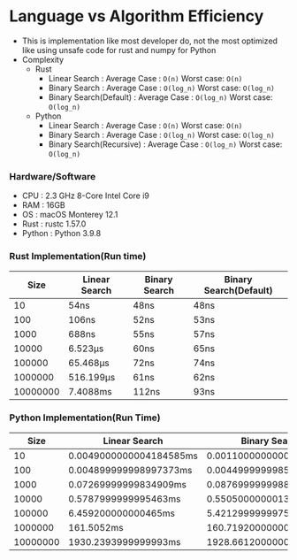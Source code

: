 # Language vs Algorithm Efficiency
- This is implementation like most developer do, not the most optimized like using unsafe code for rust and numpy for Python
- Complexity
  - Rust
    - Linear Search : Average Case : ```O(n)``` Worst case: ```O(n)```
    - Binary Search : Average Case : ```O(log_n)``` Worst case: ```O(log_n)```
    - Binary Search(Default) : Average Case : ```O(log_n)``` Worst case: ```O(log_n)```
  - Python
    - Linear Search : Average Case : ```O(n)``` Worst case: ```O(n)```
    - Binary Search : Average Case : ```O(log_n)``` Worst case: ```O(log_n)```
    - Binary Search(Recursive) : Average Case : ```O(log_n)``` Worst case: ```O(log_n)```

### Hardware/Software
- CPU : 2.3 GHz 8-Core Intel Core i9
- RAM : 16GB
- OS : macOS Monterey 12.1
- Rust : rustc 1.57.0
- Python : Python 3.9.8

### Rust Implementation(Run time)

| Size     | Linear Search | Binary Search | Binary Search(Default) |
|----------|---------------|---------------|------------------------|
| 10       | 54ns          | 48ns          | 48ns                   |
| 100      | 106ns         | 52ns          | 53ns                   |
| 1000     | 688ns         | 55ns          | 57ns                   |
| 10000    | 6.523µs       | 60ns          | 65ns                   |
| 100000   | 65.468µs      | 72ns          | 74ns                   |
| 1000000  | 516.199µs     | 61ns          | 62ns                   |
| 10000000 | 7.4088ms      | 112ns         | 93ns                   |

### Python Implementation(Run Time)

| Size     | Linear Search           | Binary Search           | Binary Search(Recursive) |
|----------|-------------------------|-------------------------|--------------------------|
| 10       | 0.0049000000004184585ms | 0.001100000000064938ms  | 0.006799999998463591ms   |
| 100      | 0.004899999998997373ms  | 0.0044999999985861905ms | 0.004300000001933313ms   |
| 1000     | 0.07269999999834909ms   | 0.08769999999884703ms   | 0.06350000000026057ms    |
| 10000    | 0.5787999999995463ms    | 0.5505000000013638ms    | 0.5918000000008306ms     |
| 100000   | 6.459200000000465ms     | 5.421299999997586ms     | 5.705200000001298ms      |
| 1000000  | 161.5052ms              | 160.71920000000006ms    | 160.48179999999996ms     |
| 10000000 | 1930.2393999999993ms    | 1928.661200000001ms     | 1933.7299999999984ms     |
